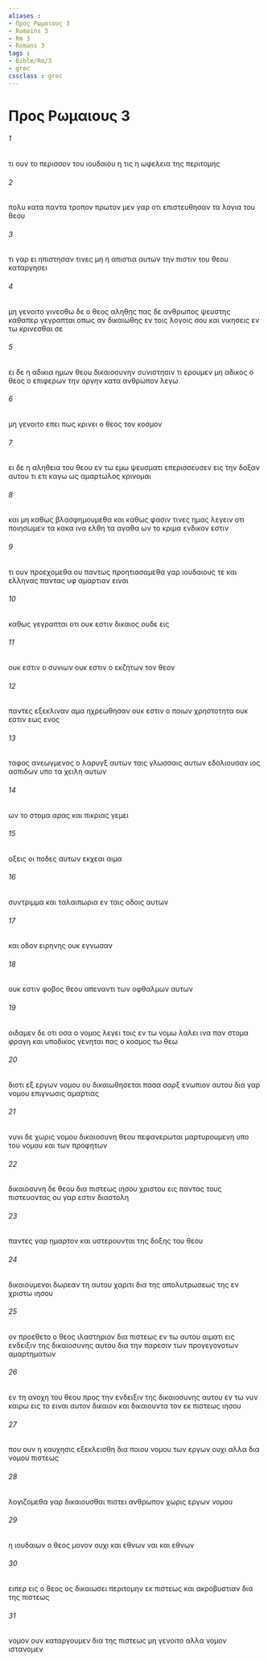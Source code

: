 ```yaml
---
aliases : 
- Προς Ρωμαιους 3
- Romains 3
- Rm 3
- Romans 3
tags : 
- Bible/Rm/3
- grec
cssclass : grec
---
```


# Προς Ρωμαιους 3

###### 1
τι ουν το περισσον του ιουδαιου η τις η ωφελεια της περιτομης
###### 2
πολυ κατα παντα τροπον πρωτον μεν γαρ οτι επιστευθησαν τα λογια του θεου
###### 3
τι γαρ ει ηπιστησαν τινες μη η απιστια αυτων την πιστιν του θεου καταργησει
###### 4
μη γενοιτο γινεσθω δε ο θεος αληθης πας δε ανθρωπος ψευστης καθαπερ γεγραπται οπως αν δικαιωθης εν τοις λογοις σου και νικησεις εν τω κρινεσθαι σε
###### 5
ει δε η αδικια ημων θεου δικαιοσυνην συνιστησιν τι ερουμεν μη αδικος ο θεος ο επιφερων την οργην κατα ανθρωπον λεγω
###### 6
μη γενοιτο επει πως κρινει ο θεος τον κοσμον
###### 7
ει δε η αληθεια του θεου εν τω εμω ψευσματι επερισσευσεν εις την δοξαν αυτου τι ετι καγω ως αμαρτωλος κρινομαι
###### 8
και μη καθως βλασφημουμεθα και καθως φασιν τινες ημας λεγειν οτι ποιησωμεν τα κακα ινα ελθη τα αγαθα ων το κριμα ενδικον εστιν
###### 9
τι ουν προεχομεθα ου παντως προητιασαμεθα γαρ ιουδαιους τε και ελληνας παντας υφ αμαρτιαν ειναι
###### 10
καθως γεγραπται οτι ουκ εστιν δικαιος ουδε εις
###### 11
ουκ εστιν ο συνιων ουκ εστιν ο εκζητων τον θεον
###### 12
παντες εξεκλιναν αμα ηχρεωθησαν ουκ εστιν ο ποιων χρηστοτητα ουκ εστιν εως ενος
###### 13
ταφος ανεωγμενος ο λαρυγξ αυτων ταις γλωσσαις αυτων εδολιουσαν ιος ασπιδων υπο τα χειλη αυτων
###### 14
ων το στομα αρας και πικριας γεμει
###### 15
οξεις οι ποδες αυτων εκχεαι αιμα
###### 16
συντριμμα και ταλαιπωρια εν ταις οδοις αυτων
###### 17
και οδον ειρηνης ουκ εγνωσαν
###### 18
ουκ εστιν φοβος θεου απεναντι των οφθαλμων αυτων
###### 19
οιδαμεν δε οτι οσα ο νομος λεγει τοις εν τω νομω λαλει ινα παν στομα φραγη και υποδικος γενηται πας ο κοσμος τω θεω
###### 20
διοτι εξ εργων νομου ου δικαιωθησεται πασα σαρξ ενωπιον αυτου δια γαρ νομου επιγνωσις αμαρτιας
###### 21
νυνι δε χωρις νομου δικαιοσυνη θεου πεφανερωται μαρτυρουμενη υπο του νομου και των προφητων
###### 22
δικαιοσυνη δε θεου δια πιστεως ιησου χριστου εις παντας τους πιστευοντας ου γαρ εστιν διαστολη
###### 23
παντες γαρ ημαρτον και υστερουνται της δοξης του θεου
###### 24
δικαιουμενοι δωρεαν τη αυτου χαριτι δια της απολυτρωσεως της εν χριστω ιησου
###### 25
ον προεθετο ο θεος ιλαστηριον δια πιστεως εν τω αυτου αιματι εις ενδειξιν της δικαιοσυνης αυτου δια την παρεσιν των προγεγονοτων αμαρτηματων
###### 26
εν τη ανοχη του θεου προς την ενδειξιν της δικαιοσυνης αυτου εν τω νυν καιρω εις το ειναι αυτον δικαιον και δικαιουντα τον εκ πιστεως ιησου
###### 27
που ουν η καυχησις εξεκλεισθη δια ποιου νομου των εργων ουχι αλλα δια νομου πιστεως
###### 28
λογιζομεθα γαρ δικαιουσθαι πιστει ανθρωπον χωρις εργων νομου
###### 29
η ιουδαιων ο θεος μονον ουχι και εθνων ναι και εθνων
###### 30
ειπερ εις ο θεος ος δικαιωσει περιτομην εκ πιστεως και ακροβυστιαν δια της πιστεως
###### 31
νομον ουν καταργουμεν δια της πιστεως μη γενοιτο αλλα νομον ιστανομεν
